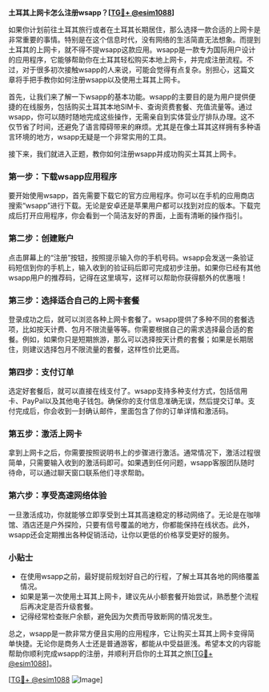 **土耳其上网卡怎么注册wsapp？[[TG💪+ @esim1088](https://t.me/s/esim1088)]**

如果你计划前往土耳其旅行或者在土耳其长期居住，那么选择一款合适的上网卡是非常重要的事情。特别是在这个信息时代，没有网络的生活简直无法想象。而提到土耳其的上网卡，就不得不提wsapp这款应用。wsapp是一款专为国际用户设计的应用程序，它能够帮助你在土耳其轻松购买本地上网卡，并完成注册流程。不过，对于很多初次接触wsapp的人来说，可能会觉得有点复杂。别担心，这篇文章将手把手教你如何注册wsapp以及使用土耳其上网卡。

首先，让我们来了解一下wsapp的基本功能。wsapp的主要目的是为用户提供便捷的在线服务，包括购买土耳其本地SIM卡、查询资费套餐、充值流量等。通过wsapp，你可以随时随地完成这些操作，无需亲自到实体营业厅排队办理。这不仅节省了时间，还避免了语言障碍带来的麻烦。尤其是在像土耳其这样拥有多种语言环境的地方，wsapp无疑是一个非常实用的工具。

接下来，我们就进入正题，教你如何注册wsapp并成功购买土耳其上网卡。

### **第一步：下载wsapp应用程序**
要开始使用wsapp，首先需要下载它的官方应用程序。你可以在手机的应用商店搜索“wsapp”进行下载。无论是安卓还是苹果用户都可以找到对应的版本。下载完成后打开应用程序，你会看到一个简洁友好的界面，上面有清晰的操作指引。

### **第二步：创建账户**
点击屏幕上的“注册”按钮，按照提示输入你的手机号码。wsapp会发送一条验证码短信到你的手机上，输入收到的验证码后即可完成初步注册。如果你已经有其他wsapp用户的推荐码，记得在这里填写，这样可以帮助你获得额外的优惠哦！

### **第三步：选择适合自己的上网卡套餐**
登录成功之后，就可以浏览各种上网卡套餐了。wsapp提供了多种不同的套餐选项，比如按天计费、包月不限流量等等。你需要根据自己的需求选择最合适的套餐。例如，如果你只是短期旅游，那么可以选择按天计费的套餐；如果是长期居住，则建议选择包月不限流量的套餐，这样性价比更高。

### **第四步：支付订单**
选定好套餐后，就可以直接在线支付了。wsapp支持多种支付方式，包括信用卡、PayPal以及其他电子钱包。确保你的支付信息准确无误，然后提交订单。支付完成后，你会收到一封确认邮件，里面包含了你的订单详情和激活码。

### **第五步：激活上网卡**
拿到上网卡之后，你需要按照说明书上的步骤进行激活。通常情况下，激活过程很简单，只需要输入收到的激活码即可。如果遇到任何问题，wsapp客服团队随时待命，可以通过聊天窗口联系他们寻求帮助。

### **第六步：享受高速网络体验**
一旦激活成功，你就能够立即享受到土耳其高速稳定的移动网络了。无论是在咖啡馆、酒店还是户外探险，只要有信号覆盖的地方，你都能保持在线状态。此外，wsapp还会定期推出各种促销活动，让你以更低的价格享受更好的服务。

### **小贴士**
- 在使用wsapp之前，最好提前规划好自己的行程，了解土耳其各地的网络覆盖情况。
- 如果是第一次使用土耳其上网卡，建议先从小额套餐开始尝试，熟悉整个流程后再决定是否升级套餐。
- 记得经常检查账户余额，避免因为欠费而导致断网的情况发生。

总之，wsapp是一款非常方便且实用的应用程序，它让购买土耳其上网卡变得简单快捷。无论你是商务人士还是普通游客，都能从中受益匪浅。希望本文的内容能帮助你顺利完成wsapp的注册，并顺利开启你的土耳其之旅[[TG💪+ @esim1088](https://t.me/s/esim1088)]。

[[TG💪+ @esim1088](https://t.me/s/esim1088) ![Image](https://i.postimg.cc/4NQfJmqS/Snipaste-2025-05-13-00-14-12.png)]